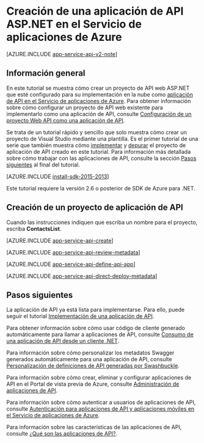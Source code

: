<properties
	pageTitle="Creación de una aplicación de API de ASP.NET en Servicio de aplicaciones de Azure | Microsoft Azure"
	description="Obtenga información acerca de cómo crear una aplicación de API de ASP.NET en Servicio de aplicaciones de Azure con Visual Studio 2013."
	services="app-service\api"
	documentationCenter=".net"
	authors="bradygaster"
	manager="wpickett"
	editor="jimbe"/>

<tags
	ms.service="app-service-api"
	ms.workload="na"
	ms.tgt_pltfrm="dotnet"
	ms.devlang="na"
	ms.topic="hero-article"
	ms.date="01/08/2016" 
	ms.author="tdykstra"/>

# Creación de una aplicación de API ASP.NET en el Servicio de aplicaciones de Azure

[AZURE.INCLUDE [app-service-api-v2-note](../../includes/app-service-api-v2-note.md)]

## Información general

En este tutorial se muestra cómo crear un proyecto de API web ASP.NET que esté configurado para su implementación en la nube como [aplicación de API en el Servicio de aplicaciones de Azure](app-service-api-apps-why-best-platform.md). Para obtener información sobre cómo configurar un proyecto de API web existente para implementarlo como una aplicación de API, consulte [Configuración de un proyecto Web API como una aplicación de API](app-service-dotnet-create-api-app-visual-studio.md).

Se trata de un tutorial rápido y sencillo que solo muestra cómo crear un proyecto de Visual Studio mediante una plantilla. Es el primer tutorial de una serie que también muestra cómo [implementar](app-service-dotnet-deploy-api-app.md) y [depurar](../app-service-dotnet-remotely-debug-api-app.md) el proyecto de aplicación de API creado en este tutorial. Para información más detallada sobre cómo trabajar con las aplicaciones de API, consulte la sección [Pasos siguientes](#next-steps) al final del tutorial.

[AZURE.INCLUDE [install-sdk-2015-2013](../../includes/install-sdk-2015-2013.md)]

Este tutorial requiere la versión 2.6 o posterior de SDK de Azure para .NET.

## Creación de un proyecto de aplicación de API

Cuando las instrucciones indiquen que escriba un nombre para el proyecto, escriba **ContactsList**.

[AZURE.INCLUDE [app-service-api-create](../../includes/app-service-api-create.md)]

[AZURE.INCLUDE [app-service-api-review-metadata](../../includes/app-service-api-review-metadata.md)]

[AZURE.INCLUDE [app-service-api-define-api-app](../../includes/app-service-api-define-api-app.md)]

[AZURE.INCLUDE [app-service-api-direct-deploy-metadata](../../includes/app-service-api-direct-deploy-metadata.md)]

## Pasos siguientes

La aplicación de API ya está lista para implementarse. Para ello, puede seguir el tutorial [Implementación de una aplicación de API](app-service-dotnet-deploy-api-app.md).

Para obtener información sobre cómo usar código de cliente generado automáticamente para llamar a aplicaciones de API, consulte [Consumo de una aplicación de API desde un cliente .NET](app-service-api-dotnet-consume.md).

Para información sobre cómo personalizar los metadatos Swagger generados automáticamente para una aplicación de API, consulte [Personalización de definiciones de API generadas por Swashbuckle](app-service-api-dotnet-swashbuckle-customize.md).

Para información sobre cómo crear, eliminar y configurar aplicaciones de API en el Portal de vista previa de Azure, consulte [Administración de aplicaciones de API](app-service-api-manage-in-portal.md).

Para información sobre cómo autenticar a usuarios de aplicaciones de API, consulte [Autenticación para aplicaciones de API y aplicaciones móviles en el Servicio de aplicaciones de Azure](../app-service/app-service-authentication-overview.md).

Para información sobre las características de las aplicaciones de API, consulte [¿Qué son las aplicaciones de API?](app-service-api-apps-why-best-platform.md).

<!---HONumber=AcomDC_0114_2016-->